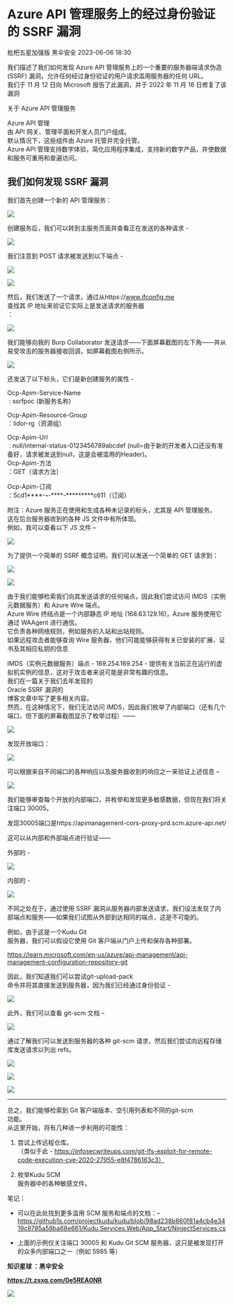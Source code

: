 #  Azure API 管理服务上的经过身份验证的 SSRF 漏洞   
枇杷五星加强版  黑伞安全   2023-06-06 18:30  
  
我们描述了我们如何发现 Azure API 管理服务上的一个重要的服务器端请求伪造 (SSRF) 漏洞，允许任何经过身份验证的用户请求滥用服务器的任何 URL。  
我们于 11 月 12 日向 Microsoft 报告了此漏洞，并于 2022 年 11 月 16 日修复了该漏洞  
  
关于 Azure API 管理服务  
  
Azure API 管理  
由 API 网关、管理平面和开发人员门户组成。  
默认情况下，这些组件由 Azure 托管并完全托管。  
Azure API 管理支持数字体验，简化应用程序集成，支持新的数字产品，并使数据和服务可重用和普遍访问。  
## 我们如何发现 SSRF 漏洞  
  
我们首先创建一个新的 API 管理服务：  
  
![](https://mmbiz.qpic.cn/mmbiz_png/ZS0VQrDMfGrf2kPKIbEvqzOk9bgcSMm5vwjTick79Dia4NSh3FI5jMRZgMMjzLCLIw6hEXG7icUicdtmmHYJovUSDg/640?wx_fmt=png "")  
  
创建服务后，我们可以转到主服务页面并查看正在发送的各种请求 -  
  
![](https://mmbiz.qpic.cn/mmbiz_png/ZS0VQrDMfGrf2kPKIbEvqzOk9bgcSMm5VLiaeH2ScDEtW5TxcjJ7YiaBicpY6XaoDmGNrWicgkt4rgicgYzbMFaSyug/640?wx_fmt=png "")  
  
我们注意到 POST 请求被发送到以下端点 -  
  
![](https://mmbiz.qpic.cn/mmbiz_png/ZS0VQrDMfGrf2kPKIbEvqzOk9bgcSMm5VnUooGjh4hb5dd2hdMvhCP2uSJh1MRGK5j3A15dWu9pDvAKoyDgB0A/640?wx_fmt=png "")  
  
![](https://mmbiz.qpic.cn/mmbiz_png/ZS0VQrDMfGrf2kPKIbEvqzOk9bgcSMm5d8rz084HnP06xOkQ06OPhL4U48O7nNfBHhYnIZ2hSoavdVibfSXpjcQ/640?wx_fmt=png "")  
  
然后，我们发送了一个请求，通过从https://www.ifconfig.me  
查找其 IP 地址来验证它实际上是发送请求的服务器  
：  
  
![](https://mmbiz.qpic.cn/mmbiz_png/ZS0VQrDMfGrf2kPKIbEvqzOk9bgcSMm5lLBgEESDKpXJ65uJLvQGP97xsFaTVrV4aD5QoAhTueia76LOr6hicXLg/640?wx_fmt=png "")  
  
我们能够向我的 Burp Collaborator 发送请求——下面屏幕截图的左下角——并从易受攻击的服务器接收回调，如屏幕截图右侧所示。  
  
![](https://mmbiz.qpic.cn/mmbiz_png/ZS0VQrDMfGrf2kPKIbEvqzOk9bgcSMm5qt18UXD0vjDTPbceHb2FlH0ice8TD7z9kzcZvwicVmCGLMdfGSwe7hQA/640?wx_fmt=png "")  
  
还发送了以下标头，它们是新创建服务的属性 -  
  
Ocp-Apim-Service-Name  
 : ssrfpoc (新服务名称)   
  
Ocp-Apim-Resource-Group  
：lidor-rg（资源组）   
  
Ocp-Apim-Url  
 : null/internal-status-0123456789abcdef (null=由于新的开发者入口还没有准备好，请求被发送到null，这是会被滥用的Header)。  
Ocp-Apim-方法  
：GET（请求方法）   
  
Ocp-Apim-订阅  
：5cd1****-****-****-****-*********c611（订阅）  
  
附注：Azure 服务正在使用和生成各种未记录的标头，尤其是 API 管理服务。  
这在后台服务器收到的各种 JS 文件中有所体现。  
例如，我可以查看以下 JS 文件 –  
  
![](https://mmbiz.qpic.cn/mmbiz_png/ZS0VQrDMfGrf2kPKIbEvqzOk9bgcSMm5sDibibZ9FQ4ia66cj4YTjJgmVujHScvb8BFcBGFic0r1SRIpB7ZqKwsAfA/640?wx_fmt=png "")  
  
为了提供一个简单的 SSRF 概念证明，我们可以发送一个简单的 GET 请求到：  
  
![](https://mmbiz.qpic.cn/mmbiz_png/ZS0VQrDMfGrf2kPKIbEvqzOk9bgcSMm5wbyKwOpVZQ0aBKkJaFNNM8ibh2W4AEx9sZ54OVe4n1ibvR7sKZiaiaxYdg/640?wx_fmt=png "")  
  
![](https://mmbiz.qpic.cn/mmbiz_png/ZS0VQrDMfGrf2kPKIbEvqzOk9bgcSMm5ZQgeg3bEHR9l1FupiccqiaD4QliaasR9BQsBNdEz1daoTI79Ceib3uQ4mQ/640?wx_fmt=png "")  
  
由于我们能够检索我们向其发送请求的任何端点，因此我们尝试访问 IMDS（实例元数据服务）和 Azure Wire 端点。  
Azure Wire 终结点是一个内部静态 IP 地址 (168.63.129.16)，Azure 服务使用它通过 WAAgent 进行通信。  
它负责各种网络规则，例如服务的入站和出站规则。  
如果远程攻击者能够查询 Wire 服务器，他们可能能够获得有关已安装的扩展、证书及其相应私钥的信息  
  
IMDS（实例元数据服务）端点 - 169.254.169.254 - 提供有关当前正在运行的虚拟机实例的信息，这对于攻击者来说可能是非常有趣的信息。  
我们在一篇关于我们去年发现的  
Oracle SSRF 漏洞的  
博客文章中写了更多相关内容。  
然而，在这种情况下，我们无法访问 IMDS，因此我们枚举了内部端口（还有几个端口，但下面的屏幕截图显示了枚举过程）——  
  
![](https://mmbiz.qpic.cn/mmbiz_jpg/ZS0VQrDMfGrf2kPKIbEvqzOk9bgcSMm5IiakTwpHxsRXgfXfu1wic2jwpDd2HiaDydyn2iaib5icDbiaicZQoywV0xhdoA/640?wx_fmt=jpeg "")  
  
发现开放端口：  
  
![](https://mmbiz.qpic.cn/mmbiz_png/ZS0VQrDMfGrf2kPKIbEvqzOk9bgcSMm5I5jTVgWH7rXtSZvvtkXIzNgpIBcp16uZ5pCMibGtS6cFYicOJ0WicN9mQ/640?wx_fmt=png "")  
  
可以根据来自不同端口的各种响应以及服务器收到的响应之一来验证上述信息 –  
  
![](https://mmbiz.qpic.cn/mmbiz_png/ZS0VQrDMfGrf2kPKIbEvqzOk9bgcSMm5sDibibZ9FQ4ia66cj4YTjJgmVujHScvb8BFcBGFic0r1SRIpB7ZqKwsAfA/640?wx_fmt=png "")  
  
我们能够审查每个开放的内部端口，并枚举和发现更多敏感数据，但现在我们将关注端口 30005。  
  
发现30005端口是https://apimanagement-cors-proxy-prd.scm.azure-api.net/  
  
这可以从内部和外部端点进行验证——  
  
外部的 -  
  
![](https://mmbiz.qpic.cn/mmbiz_png/ZS0VQrDMfGrf2kPKIbEvqzOk9bgcSMm5icyCswZp5sd7LNv6tqNJStVlYJ6AmUR0hqj3MREG0ibdKgbtdLmPlGcg/640?wx_fmt=png "")  
  
内部的 -  
  
![](https://mmbiz.qpic.cn/mmbiz_png/ZS0VQrDMfGrf2kPKIbEvqzOk9bgcSMm5wjT8N47Z5SBf0sDZo9B9kvBiaYImZZhxBngctVObxW1cbwx5I2E7BbA/640?wx_fmt=png "")  
  
不同之处在于，通过使用 SSRF 漏洞从服务器内部发送请求，我们设法发现了内部端点和服务——如果我们试图从外部到达相同的端点，这是不可能的。  
  
例如，由于这是一个Kudu Git  
服务器，我们可以假设它使用 Git 客户端从门户上传和保存各种部署。  
  
https://learn.microsoft.com/en-us/azure/api-management/api-management-configuration-repository-git  
  
因此，我们知道我们可以尝试git-upload-pack  
命令并将其直接发送到服务器，因为我们已经通过身份验证 -  
  
![](https://mmbiz.qpic.cn/mmbiz_png/ZS0VQrDMfGrf2kPKIbEvqzOk9bgcSMm5LTRLhR8avnb3fYOSPdDgFq3EDDOjyoYsKncMPeS7UKxBWNPicmO76og/640?wx_fmt=png "")  
  
此外，我们可以查看 git-scm 文档 –  
  
![](https://mmbiz.qpic.cn/mmbiz_png/ZS0VQrDMfGrf2kPKIbEvqzOk9bgcSMm5b2VyUgrbZiajSibYtMeFXBzMZwhMbHBmZNE2CaePdjxlrf44FztQDKvg/640?wx_fmt=png "")  
  
通过了解我们可以发送到服务器的各种 git-scm 请求，然后我们尝试向远程存储库发送请求以列出 refs。  
  
![](https://mmbiz.qpic.cn/mmbiz_png/ZS0VQrDMfGrf2kPKIbEvqzOk9bgcSMm5jicPUQeMth84f330I6gxRiaESn9r5JTZ8Pv89uQMvfiaDib5rZhVrC3RJg/640?wx_fmt=png "")  
  
![](https://mmbiz.qpic.cn/mmbiz_png/ZS0VQrDMfGrf2kPKIbEvqzOk9bgcSMm5Am1ps4ZuwlicD52h6JjIfqf6oXvtdNC7ibTZ6qficKibO2DCXHM7EI3R5A/640?wx_fmt=png "")  
  
![](https://mmbiz.qpic.cn/mmbiz_png/ZS0VQrDMfGrf2kPKIbEvqzOk9bgcSMm57nZNtmE5Br5CMVr5wR0Jd1uGlymJvQDWictev4EOO6lzflWPl76CRAQ/640?wx_fmt=png "")  
  
****  
总之，我们能够检索到 Git 客户端版本、空引用列表和不同的git-scm  
功能。  
从这里开始，将有几种进一步利用的可能性：  
1. 尝试上传远程仓库。  
（类似于此 - https://infosecwriteups.com/git-lfs-exploit-for-remote-code-execution-cve-2020-27955-e8f4786163c3）  
  
1. 枚举Kudu SCM  
服务器中的各种敏感文件。  
  
笔记：  
- 可以在此处找到更多滥用 SCM 服务和端点的文档：–   
https://github1s.com/projectkudu/kudu/blob/98ad238b860f81a4cb4e3419c8785a58ba68e661/Kudu.Services.Web/App_Start/NinjectServices.cs  
  
- 上面的示例仅关注端口 30005 和 Kudu Git SCM 服务器，这只是被发现打开的众多内部端口之一（例如 5985 等）  
  
**知识星球 ：黑伞安全**  
  
**https://t.zsxq.com/0e5REA0NR**  
  
![](https://mmbiz.qpic.cn/mmbiz_png/ZS0VQrDMfGrf2kPKIbEvqzOk9bgcSMm5THEgWvia4azFaSDQbO5xuSsdVEI6wceUvibe0rPicEQXicsTF3h2MCtahQ/640?wx_fmt=png "")  
  
  
